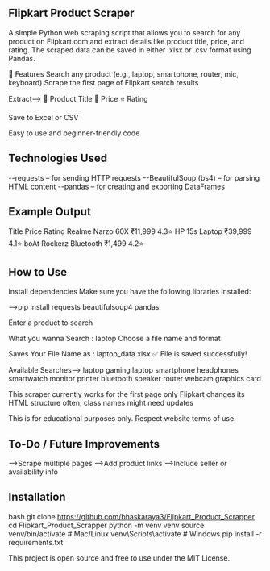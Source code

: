 ## Flipkart Product Scraper
A simple Python web scraping script that allows you to search for any product on Flipkart.com and extract details like product title, price, and rating. The scraped data can be saved in either .xlsx or .csv format using Pandas.

🚀 Features
Search any product (e.g., laptop, smartphone, router, mic, keyboard)
Scrape the first page of Flipkart search results

Extract-->
📌 Product Title
💸 Price
⭐ Rating

Save to Excel or CSV

Easy to use and beginner-friendly code

## Technologies Used
--requests – for sending HTTP requests
--BeautifulSoup (bs4) – for parsing HTML content
--pandas – for creating and exporting DataFrames

## Example Output
Title	Price	Rating
Realme Narzo 60X	₹11,999	4.3⭐
HP 15s Laptop	₹39,999	4.1⭐
boAt Rockerz Bluetooth	₹1,499	4.2⭐

## How to Use
Install dependencies
Make sure you have the following libraries installed:

-->pip install requests beautifulsoup4 pandas

Enter a product to search

What you wanna Search : laptop
Choose a file name and format

Saves Your File Name as : laptop_data.xlsx
✅ File is saved successfully!

Available Searches-->
laptop
gaming laptop
smartphone
headphones
smartwatch
monitor
printer
bluetooth speaker
router
webcam
graphics card

This scraper currently works for the first page only
Flipkart changes its HTML structure often; class names might need updates

This is for educational purposes only. Respect website terms of use.

## To-Do / Future Improvements
-->Scrape multiple pages
-->Add product links
-->Include seller or availability info

## Installation
bash
git clone https://github.com/bhaskaraya3/Flipkart_Product_Scrapper
cd Flipkart_Product_Scrapper
python -m venv venv
source venv/bin/activate   # Mac/Linux
venv\Scripts\activate      # Windows
pip install -r requirements.txt

This project is open source and free to use under the MIT License.

